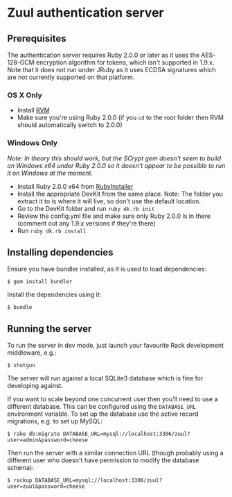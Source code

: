 # Zuul authentication server

## Prerequisites

The authentication server requires Ruby 2.0.0 or later as it uses the AES-128-GCM encryption algorithm for tokens, which isn't supported in 1.9.x. Note that it does not run under JRuby as it uses ECDSA signatures which are not currently supported on that platform.

### OS X Only

- Install [RVM](https://rvm.io/)
- Make sure you're using Ruby 2.0.0 (if you `cd` to the root folder then RVM should automatically switch to 2.0.0)

### Windows Only

_Note: In theory this should work, but the SCrypt gem doesn't seem to build on Windows x64 under Ruby 2.0.0 so it doesn't appear to be possible to run it on Windows at the moment._

- Install Ruby 2.0.0 x64 from [RubyInstaller](http://rubyinstaller.org/downloads/)
- Install the appropriate DevKit from the same place. Note: The folder you extract it to is where it will live, so don't use the default location.
- Go to the DevKit folder and run `ruby dk.rb init`
- Review the config.yml file and make sure only Ruby 2.0.0 is in there (comment out any 1.9.x versions if they're there)
- Run `ruby dk.rb install`

## Installing dependencies

Ensure you have bundler installed, as it is used to load dependencies:

```
$ gem install bundler
```

Install the dependencies using it:

```
$ bundle
```

## Running the server

To run the server in dev mode, just launch your favourite Rack development middleware, e.g.:

```
$ shotgun
```

The server will run against a local SQLite3 database which is fine for developing against.

If you want to scale beyond one concurrent user then you'll need to use a different database. This can be configured using the `DATABASE_URL` environment variable. To set up the database use the active record migrations, e.g. to set up MySQL:

```
$ rake db:migrate DATABASE_URL=mysql://localhost:3306/zuul?user=admin&password=cheese
```

Then run the server with a similar connection URL (though probably using a different user who doesn't have permission to modify the database schema):

```
$ rackup DATABASE_URL=mysql://localhost:3306/zuul?user=zuul&password=cheese
```